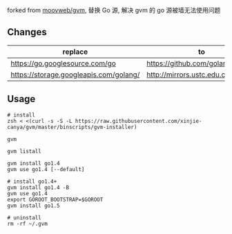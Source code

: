 forked from [moovweb/gvm](https://github.com/moovweb/gvm), 替换 Go 源, 解决 gvm 的 go 源被墙无法使用问题



## Changes

| replace                                | to                                 |
| -------------------------------------- | ---------------------------------- |
| https://go.googlesource.com/go         | https://github.com/golang/go       |
| https://storage.googleapis.com/golang/ | http://mirrors.ustc.edu.cn/golang/ |



## Usage

```shell
# install
zsh < <(curl -s -S -L https://raw.githubusercontent.com/xinjie-canya/gvm/master/binscripts/gvm-installer)

gvm

gvm listall

gvm install go1.4
gvm use go1.4 [--default]

# install go1.4+
gvm install go1.4 -B
gvm use go1.4
export GOROOT_BOOTSTRAP=$GOROOT
gvm install go1.5

# uninstall
rm -rf ~/.gvm
```
